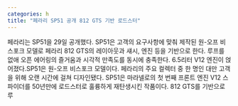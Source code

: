 ```yaml
---
categories: h
title: "페라리 SP51 공개 812 GTS 기반 로드스터"
---
```

페라리는 SP51을 29일 공개했다. SP51은 고객의 요구사항에 맞춰 제작된 원-오프 비스포크 모델로 페라리 812 GTS의 레이아웃과 섀시, 엔진 등을 기반으로 한다. 루프를 없애 오픈 에어링의 즐거움과 시각적 만족도를 동시에 충족한다. 6.5리터 V12 엔진이 얹어졌다.SP51은 원-오프 비스포크 모델이다. 페라리의 주요 컬렉터 중 한 명인 대만 고객을 위해 오랜 시간에 걸쳐 디자인됐다. SP51은 마라넬로의 첫 번째 프론트 엔진 V12 스파이더를 50년만에 로드스터로 훌륭하게 재탄생시킨 작품이다. 812 GTS를 기반으로 루